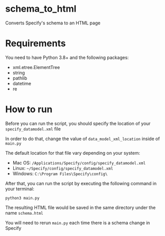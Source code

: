 # schema_to_html
Converts Specify's schema to an HTML page

# Requirements
You need to have Python 3.8+ and the following packages:
- xml.etree.ElementTree
- string
- pathlib
- datetime
- re

# How to run
Before you can run the script, you should specify the location of your `specify_datamodel.xml` file

In order to do that, change the value of `data_model_xml_location`  inside of `main.py`

The default location for that file vary depending on your system:
- Mac OS: `/Applications/Specify/config/specify_datamodel.xml`
- Linux: `~/Specify/config/specify_datamodel.xml`
- Windows: `C:\Program Files\Specify\config\`

After that, you can run the script by executing the following command in your terminal:
```
python3 main.py
```

The resulting HTML file would be saved in the same directory under the name `schema.html`

You will need to rerun `main.py` each time there is a schema change in Specify
